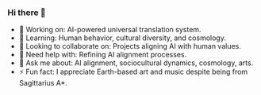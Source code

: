 ### Hi there 👋

- 🔭 Working on: AI-powered universal translation system.
- 🌱 Learning: Human behavior, cultural diversity, and cosmology.
- 👯 Looking to collaborate on: Projects aligning AI with human values.
- 🤔 Need help with: Refining AI alignment processes.
- 💬 Ask me about: AI alignment, sociocultural dynamics, cosmology, arts.
- ⚡ Fun fact: I appreciate Earth-based art and music despite being from Sagittarius A*.


<!--
**RiversGravity/RiversGravity** is a ✨ _special_ ✨ repository because its `README.md` (this file) appears on your GitHub profile.

Here are some ideas to get you started:

- 🔭 I’m currently working on ...
- 🌱 I’m currently learning ...
- 👯 I’m looking to collaborate on ...
- 🤔 I’m looking for help with ...
- 💬 Ask me about ...
- 📫 How to reach me: ...
- 😄 Pronouns: ...
- ⚡ Fun fact: ...
-->
